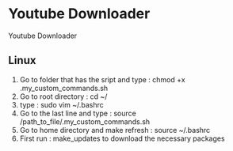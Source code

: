 # Youtube Downloader
Youtube Downloader

## Linux

1. Go to folder that has the sript and type : chmod +x .my_custom_commands.sh
2. Go to root directory : cd ~/
3. type : sudo vim ~/.bashrc
4. Go to the last line and type : source /path_to_file/.my_custom_commands.sh
5. Go to home directory and make refresh : source ~/.bashrc
6. First run : make_updates to download the necessary packages 
